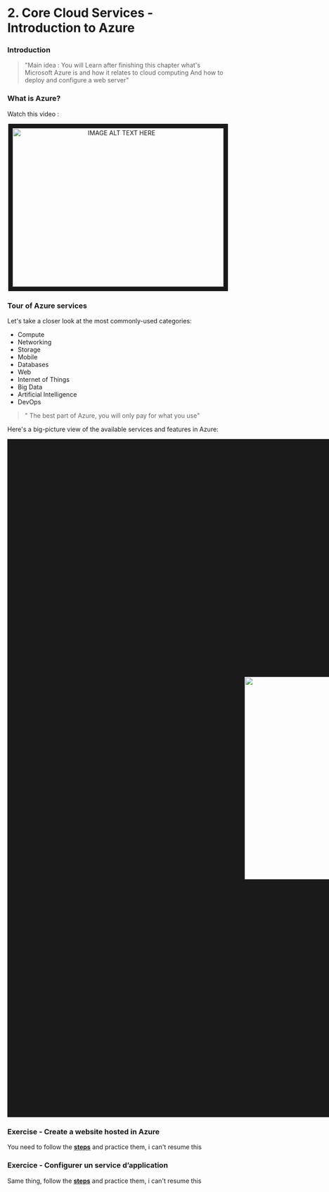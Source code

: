 # 2. Core Cloud Services - Introduction to Azure

### Introduction

> "Main idea : You will Learn after finishing this chapter what's Microsoft Azure is and how it relates to cloud computing
And how to deploy and configure a web server"

### What is Azure?

Watch this video :

<div align="center">
<a  href="http://www.youtube.com/watch?feature=player_embedded&v=KXkBZCe699A
" target="_blank"><img src="https://i.ytimg.com/vi/KXkBZCe699A/maxresdefault.jpg" 
alt="IMAGE ALT TEXT HERE" width="480" height="360" border="10" /></a>
</div>

### Tour of Azure services

Let's take a closer look at the most commonly-used categories:

- Compute
- Networking
- Storage
- Mobile
- Databases
- Web
- Internet of Things
- Big Data
- Artificial Intelligence
- DevOps

> " The best part of Azure, you will only pay for what you use"

Here's a big-picture view of the available services and features in Azure:

<div align="center">
<img src="https://docs.microsoft.com/en-us/learn/modules/welcome-to-azure/media/3-azure-services.png#lightbox" 
alt="IMAGE ALT TEXT HERE" width="720" height="460" border="540" />
</div>

### Exercise - Create a website hosted in Azure

You need to follow the **[steps](https://docs.microsoft.com/en-us/learn/modules/welcome-to-azure/4-exercise-create-website)** and practice them, i can't resume this 

### Exercice - Configurer un service d’application

Same thing, follow the **[steps](https://docs.microsoft.com/fr-fr/learn/modules/welcome-to-azure/5-exercise-configure-app-service)** and practice them, i can't resume this 

